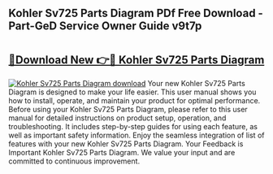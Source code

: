 ## Kohler Sv725 Parts Diagram PDf Free Download - Part-GeD Service Owner Guide v9t7p

# <h2><a href="http://dfkmpg.blite.top/?on=Kohler+Sv725+Parts+Diagram">🔗Download New 👉🔴 Kohler Sv725 Parts Diagram</a></h2>

[![Kohler Sv725 Parts Diagram download](https://i.imgur.com/lujVjoI.png)](http://dfkmpg.blite.top/?on=Kohler+Sv725+Parts+Diagram)
Your new Kohler Sv725 Parts Diagram is designed to make your life easier. This user manual shows you how to install, operate, and maintain your product for optimal performance. Before using your Kohler Sv725 Parts Diagram, please refer to this user manual for detailed instructions on product setup, operation, and troubleshooting. It includes step-by-step guides for using each feature, as well as important safety information. Enjoy the seamless integration of list of features with your new Kohler Sv725 Parts Diagram. Your Feedback is Important Kohler Sv725 Parts Diagram. We value your input and are committed to continuous improvement.
